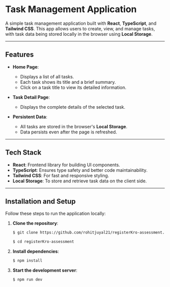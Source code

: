 # Task Management Application

A simple task management application built with **React**, **TypeScript**, and **Tailwind CSS**. This app allows users to create, view, and manage tasks, with task data being stored locally in the browser using **Local Storage**.

---

## Features

- **Home Page**:

  - Displays a list of all tasks.
  - Each task shows its title and a brief summary.
  - Click on a task title to view its detailed information.

- **Task Detail Page**:

  - Displays the complete details of the selected task.

- **Persistent Data**:
  - All tasks are stored in the browser's **Local Storage**.
  - Data persists even after the page is refreshed.

---

## Tech Stack

- **React**: Frontend library for building UI components.
- **TypeScript**: Ensures type safety and better code maintainability.
- **Tailwind CSS**: For fast and responsive styling.
- **Local Storage**: To store and retrieve task data on the client side.

---

## Installation and Setup

Follow these steps to run the application locally:

1. **Clone the repository**:

   ```bash
   $ git clone https://github.com/rohitjuyal21/registerKro-assessment.git

   $ cd registerKro-assessment
   ```

2. **Install dependencies**:
   ```bash
   $ npm install
   ```
3. **Start the development server**:
   ```bash
   $ npm run dev
   ```
